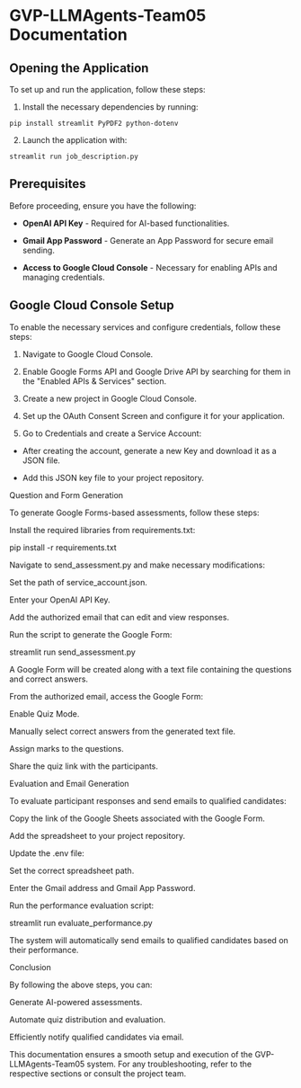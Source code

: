 # GVP-LLMAgents-Team05 Documentation

## Opening the Application

To set up and run the application, follow these steps:

1. Install the necessary dependencies by running:

```pip install streamlit PyPDF2 python-dotenv```

2. Launch the application with:

```streamlit run job_description.py```

## Prerequisites

Before proceeding, ensure you have the following:

- **OpenAI API Key** - Required for AI-based functionalities.

- **Gmail App Password** - Generate an App Password for secure email sending.

- **Access to Google Cloud Console** - Necessary for enabling APIs and managing credentials.

## Google Cloud Console Setup

To enable the necessary services and configure credentials, follow these steps:

1. Navigate to Google Cloud Console.

2. Enable Google Forms API and Google Drive API by searching for them in the "Enabled APIs & Services" section.

3. Create a new project in Google Cloud Console.

4. Set up the OAuth Consent Screen and configure it for your application.

5. Go to Credentials and create a Service Account:

- After creating the account, generate a new Key and download it as a JSON file.

- Add this JSON key file to your project repository.

Question and Form Generation

To generate Google Forms-based assessments, follow these steps:

Install the required libraries from requirements.txt:

pip install -r requirements.txt

Navigate to send_assessment.py and make necessary modifications:

Set the path of service_account.json.

Enter your OpenAI API Key.

Add the authorized email that can edit and view responses.

Run the script to generate the Google Form:

streamlit run send_assessment.py

A Google Form will be created along with a text file containing the questions and correct answers.

From the authorized email, access the Google Form:

Enable Quiz Mode.

Manually select correct answers from the generated text file.

Assign marks to the questions.

Share the quiz link with the participants.

Evaluation and Email Generation

To evaluate participant responses and send emails to qualified candidates:

Copy the link of the Google Sheets associated with the Google Form.

Add the spreadsheet to your project repository.

Update the .env file:

Set the correct spreadsheet path.

Enter the Gmail address and Gmail App Password.

Run the performance evaluation script:

streamlit run evaluate_performance.py

The system will automatically send emails to qualified candidates based on their performance.

Conclusion

By following the above steps, you can:

Generate AI-powered assessments.

Automate quiz distribution and evaluation.

Efficiently notify qualified candidates via email.

This documentation ensures a smooth setup and execution of the GVP-LLMAgents-Team05 system. For any troubleshooting, refer to the respective sections or consult the project team.
